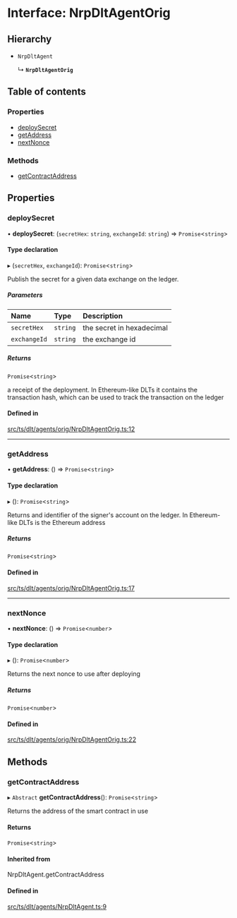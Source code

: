 # Interface: NrpDltAgentOrig

## Hierarchy

- `NrpDltAgent`

  ↳ **`NrpDltAgentOrig`**

## Table of contents

### Properties

- [deploySecret](NrpDltAgentOrig.md#deploysecret)
- [getAddress](NrpDltAgentOrig.md#getaddress)
- [nextNonce](NrpDltAgentOrig.md#nextnonce)

### Methods

- [getContractAddress](NrpDltAgentOrig.md#getcontractaddress)

## Properties

### deploySecret

• **deploySecret**: (`secretHex`: `string`, `exchangeId`: `string`) => `Promise`<`string`\>

#### Type declaration

▸ (`secretHex`, `exchangeId`): `Promise`<`string`\>

Publish the secret for a given data exchange on the ledger.

##### Parameters

| Name | Type | Description |
| :------ | :------ | :------ |
| `secretHex` | `string` | the secret in hexadecimal |
| `exchangeId` | `string` | the exchange id |

##### Returns

`Promise`<`string`\>

a receipt of the deployment. In Ethereum-like DLTs it contains the transaction hash, which can be used to track the transaction on the ledger

#### Defined in

[src/ts/dlt/agents/orig/NrpDltAgentOrig.ts:12](https://gitlab.com/i3-market/code/wp3/t3.2/conflict-resolution/non-repudiation-library/-/blob/5953ac3/src/ts/dlt/agents/orig/NrpDltAgentOrig.ts#L12)

___

### getAddress

• **getAddress**: () => `Promise`<`string`\>

#### Type declaration

▸ (): `Promise`<`string`\>

Returns and identifier of the signer's account on the ledger. In Ethereum-like DLTs is the Ethereum address

##### Returns

`Promise`<`string`\>

#### Defined in

[src/ts/dlt/agents/orig/NrpDltAgentOrig.ts:17](https://gitlab.com/i3-market/code/wp3/t3.2/conflict-resolution/non-repudiation-library/-/blob/5953ac3/src/ts/dlt/agents/orig/NrpDltAgentOrig.ts#L17)

___

### nextNonce

• **nextNonce**: () => `Promise`<`number`\>

#### Type declaration

▸ (): `Promise`<`number`\>

Returns the next nonce to use after deploying

##### Returns

`Promise`<`number`\>

#### Defined in

[src/ts/dlt/agents/orig/NrpDltAgentOrig.ts:22](https://gitlab.com/i3-market/code/wp3/t3.2/conflict-resolution/non-repudiation-library/-/blob/5953ac3/src/ts/dlt/agents/orig/NrpDltAgentOrig.ts#L22)

## Methods

### getContractAddress

▸ `Abstract` **getContractAddress**(): `Promise`<`string`\>

Returns the address of the smart contract in use

#### Returns

`Promise`<`string`\>

#### Inherited from

NrpDltAgent.getContractAddress

#### Defined in

[src/ts/dlt/agents/NrpDltAgent.ts:9](https://gitlab.com/i3-market/code/wp3/t3.2/conflict-resolution/non-repudiation-library/-/blob/5953ac3/src/ts/dlt/agents/NrpDltAgent.ts#L9)
